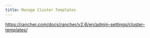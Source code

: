 ```yaml
---
title: Manage Cluster Templates
---
```


https://rancher.com/docs/rancher/v2.6/en/admin-settings/cluster-templates/